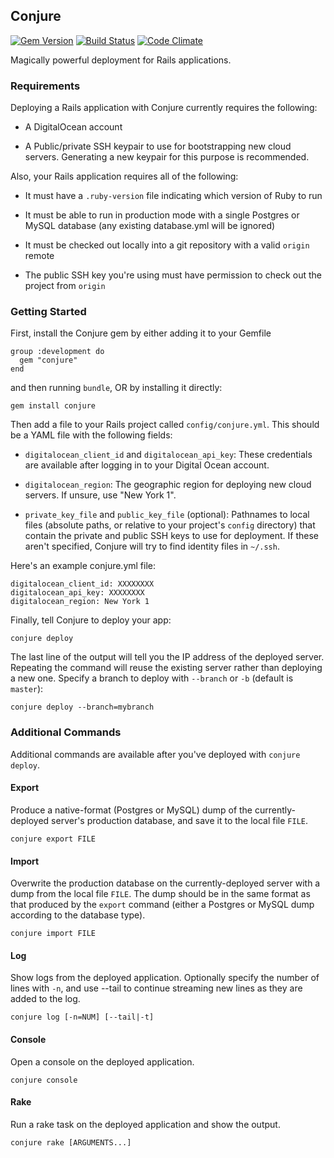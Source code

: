 ## Conjure
[![Gem Version](https://badge.fury.io/rb/conjure.png)](http://badge.fury.io/rb/conjure)
[![Build Status](https://travis-ci.org/brianauton/conjure.png?branch=master)](https://travis-ci.org/brianauton/conjure)
[![Code Climate](https://codeclimate.com/github/brianauton/conjure.png)](https://codeclimate.com/github/brianauton/conjure)

Magically powerful deployment for Rails applications.

### Requirements

Deploying a Rails application with Conjure currently requires the
following:

  * A DigitalOcean account

  * A Public/private SSH keypair to use for bootstrapping new cloud
    servers. Generating a new keypair for this purpose is recommended.

Also, your Rails application requires all of the following:

  * It must have a `.ruby-version` file indicating which version of
    Ruby to run

  * It must be able to run in production mode with a single Postgres
    or MySQL database (any existing database.yml will be ignored)

  * It must be checked out locally into a git repository with a valid
    `origin` remote

  * The public SSH key you're using must have permission to check out
    the project from `origin`

### Getting Started

First, install the Conjure gem by either adding it to your Gemfile

    group :development do
      gem "conjure"
    end

and then running `bundle`, OR by installing it directly:

    gem install conjure

Then add a file to your Rails project called
`config/conjure.yml`. This should be a YAML file with the following
fields:

  * `digitalocean_client_id` and `digitalocean_api_key`: These
    credentials are available after logging in to your Digital Ocean
    account.

  * `digitalocean_region`: The geographic region for deploying new
    cloud servers. If unsure, use "New York 1".

  * `private_key_file` and `public_key_file` (optional): Pathnames to
    local files (absolute paths, or relative to your project's
    `config` directory) that contain the private and public SSH keys
    to use for deployment. If these aren't specified, Conjure will try
    to find identity files in `~/.ssh`.

Here's an example conjure.yml file:

    digitalocean_client_id: XXXXXXXX
    digitalocean_api_key: XXXXXXXX
    digitalocean_region: New York 1

Finally, tell Conjure to deploy your app:

    conjure deploy

The last line of the output will tell you the IP address of the
deployed server. Repeating the command will reuse the existing server
rather than deploying a new one. Specify a branch to deploy with
`--branch` or `-b` (default is `master`):

    conjure deploy --branch=mybranch

### Additional Commands

Additional commands are available after you've deployed with `conjure
deploy`.

#### Export

Produce a native-format (Postgres or MySQL) dump of the
currently-deployed server's production database, and save it to the
local file `FILE`.

    conjure export FILE

#### Import

Overwrite the production database on the currently-deployed server
with a dump from the local file `FILE`. The dump should be in the same
format as that produced by the `export` command (either a Postgres or
MySQL dump according to the database type).

    conjure import FILE

#### Log

Show logs from the deployed application. Optionally specify the number
of lines with `-n`, and use --tail to continue streaming new lines as
they are added to the log.

    conjure log [-n=NUM] [--tail|-t]

#### Console

Open a console on the deployed application.

    conjure console

#### Rake

Run a rake task on the deployed application and show the output.

    conjure rake [ARGUMENTS...]
